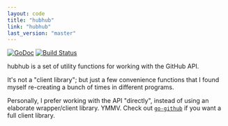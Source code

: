```yaml
---
layout: code
title: "hubhub"
link: "hubhub"
last_version: "master"
---
```


[![GoDoc](https://godoc.org/arp242.net/hubhub?status.svg)](https://godoc.org/arp242.net/hubhub)
[![Build Status](https://travis-ci.org/Carpetsmoker/hubhub.svg?branch=master)](https://travis-ci.org/Carpetsmoker/hubhub)

hubhub is a set of utility functions for working with the GitHub API.

It's not a "client library"; but just a few convenience functions that I found
myself re-creating a bunch of times in different programs.

Personally, I prefer working with the API "directly", instead of using an
elaborate wrapper/client library. YMMV. Check out
[`go-github`](https://github.com/google/go-github) if you want a full client
library.
